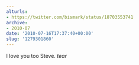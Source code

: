```yaml
---
alturls:
- https://twitter.com/bismark/status/18703553741
archive:
- 2010-07
date: '2010-07-16T17:37:40+00:00'
slug: '1279301860'
---
```


I love you too Steve. *tear*

